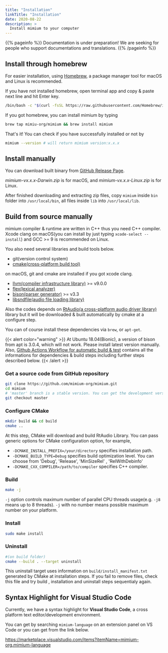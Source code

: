 ```yaml
---
title: "Installation"
linkTitle: "Installation"
date: 2020-08-22
description: >
  Install mimium to your computer
---
```


{{% pageinfo %}}
Documentation is under preparation! We are seeking for people who support documentations and translations.
{{% /pageinfo %}}


## Install through homebrew

For easier installation, using [Homebrew](https://brew.sh/), a package manager tool for macOS and Linux is recommended.

If you have not installed homebrew, open terminal app and copy & paste next line and hit Enter key.

```bash
/bin/bash -c "$(curl -fsSL https://raw.githubusercontent.com/Homebrew/install/master/install.sh)"
```

If you got homebrew, you can install mimium by typing 

```bash
brew tap mimiu-org/mimium && brew install mimium
```

That's it! You can check if you have successfully installed or not by

```bash
mimium --version # will return mimium version:x.x.x
```

## Install manually

You can download built binary from [GitHub Release Page](https://github.com/mimium-org/mimium/releases).

*mimium-vx.x.x-Darwin.zip* is for macOS, and *mimium-vx.x.x-Linux.zip* is for Linux.

After finished downloading and extracting zip files, copy `mimium` inside `bin` folder into `/usr/local/bin`, all files inside `lib` into `/usr/local/lib`.

## Build from source manually

mimium compiler & runtime are written in C++ thus you need C++ compiler.
Xcode clang on macOS(you can install by just typing `xcode-select --install`) and GCC >= 9 is recommended on Linux.

You also need several libraries and build tools below.

- git(version control system)
- [cmake(cross-platform build tool)](https://cmake.org/)

on macOS, git and cmake are installed if you got xcode clang.

- [llvm(compiler infrastructure library)](https://llvm.org/) >= v9.0.0
- [flex(lexical analyzer)](https://github.com/westes/flex/)
- [bison(parser generator)](https://www.gnu.org/software/bison/) >= v3.3
- [libsndfile(audio file loading library)](http://www.mega-nerd.com/libsndfile/)

Also the codes depends on [RtAudio(a cross-platform audio driver library)](https://github.com/thestk/rtaudio) library but it will be downloaded & built automatically by cmake at a configure step.

You can of course install these dependencies via `brew`, or `apt-get`.

{{< alert color="warning" >}}
At Ubuntu 18.04(Bionic), a version of bison from apt is 3.0.4, which will not work. Please install latest version manually. Also, [Github Actions Workflow for automatic build & test](https://github.com/mimium-org/mimium/blob/dev/.github/workflows/build_and_test.yml) contains all the informations for dependencies & build steps including further steps described below.
{{< /alert >}}

### Get a source code from GitHub repository

```bash
git clone https://github.com/mimium-org/mimium.git
cd mimium
# 'master' branch is a stable version. You can get the development version from 'dev' branch. 
git checkout master 
```
### Configure CMake

```bash
mkdir build && cd build
cmake .. 
```

At this step, CMake will download and build RtAudio Library. You can pass generic options for CMake configuration option, for example,

- `-DCMAKE_INSTALL_PREFIX=/your/directory` specifies installation path.
- `-DCMAKE_BUILD_TYPE=Debug` specifies build optimization level. You can choose from 'Debug', 'Release', 'MinSizeRel' , 'RelWithDebinfo'
- `-DCMAKE_CXX_COMPILER=/path/to/compiler` specifies C++ compiler.

### Build

```bash
make -j
```

`-j` option controls maximum number of parallel CPU threads usage(e.g. `-j8` means up to 8 threads). `-j` with no number means possible maximum number on your platform.

### Install

```bash
sudo make install
```

### Uninstall

```bash
#(on build folder)
cmake --build . --target uninstall
```

This uninstall target uses information on `build/install_manifest.txt` generated by CMake at installation steps. If you fail to remove files, check this file and try build , installation and uninstall steps sequentialy again.


## Syntax Highlight for Visual Studio Code

Currently, we have a syntax highlight for **Visual Studio Code**, a cross platform text editor/development environment.

You can get by searching `mimium-language` on an extension panel on VS Code or you can get from the link below.

<https://marketplace.visualstudio.com/items?itemName=mimium-org.mimium-language>